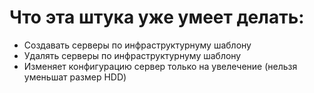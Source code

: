 # Что эта штука уже умеет делать: 
- Создавать серверы по инфраструктурнуму шаблону
- Удалять серверы по инфраструктурнуму шаблону
- Изменяет конфигурацию сервер только на увелечение (нельзя уменьшат размер HDD)